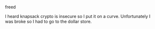 freed

I heard knapsack crypto is insecure so I put it on a curve. Unfortunately I was broke so I had to go to the dollar store.
